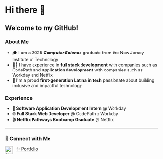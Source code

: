 # Hi there 👋
## Welcome to my GitHub!

### About Me
- 🎓 I am a 2025 **_Computer Science_** graduate from the New Jersey Institute of Technology
- 👩‍💻 I have experience in **full stack development** with companies such as CodePath and **application development** with companies such as Workday and Netflix
- 🌟 I'm a proud **first-generation Latina in tech** passionate about building inclusive and impactful technology

### Experience
- 💼 **Software Application Development Intern** @ Workday  
- 🌐 **Full Stack Web Developer** @ CodePath x Workday
- 🎬 **Netflix Pathways Bootcamp Graduate** @ Netflix  

---
### 🔗 Connect with Me
<a href="https://www.linkedin.com/in/katherin-jimenez/" target="_blank" rel="noreferrer">
  <img align="left" alt="LinkedIn" width="25px" src="https://cdn1.iconfinder.com/data/icons/logotypes/32/circle-linkedin-512.png" />
</a>

<a href="https://www.katherin.io" target="_blank" rel="noreferrer" style="margin-left: 10px;">
  ✨ Portfolio
</a>

